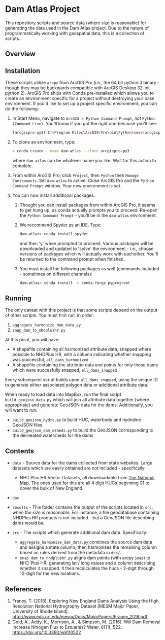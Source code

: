 # Dam Atlas Project

This repository scripts and source data (where size is reasonable) for generating the data used in the Dam Atlas project. Due to the nature of programmatically working with geospatial data, this is a collection of scripts.

## Overview

## Installation

These scripts utilize `arcpy` from ArcGIS Pro (i.e., the 64 bit python 3 binary - though they may be backwards compatible with ArcGIS Desktop 32-bit python 2). ArcGIS Pro ships with Conda pre-installed which allows you to create an environment specific for a project without destroying your base environment. If you'd like to set up a project specific environment, you can do the following:

1. In Start Menu, navigate to `ArcGIS > Python Command Prompt`, _not_ `Python (Command Line)`. You'll know if you got the right one because you'll see:

    ```bash
    (arcgispro-py3) C:\Program Files\ArcGIS\Pro\bin\Python\envs\arcgispro-py3>
    ```

2. To clone an environment, type:

    ```bash
    > conda create --name dam-atlas --clone arcgispro-py3
    ```

    where `dam-atlas` can be whatever name you like. Wait for this action to complete.

3. From within ArcGIS Pro, click `Project`, then `Python` then `Manage Enviroments`. Set `dam-atlas` to active. Close ArcGIS Pro and the `Python Command Prompt` window. Your new environment is set.

4. You can now install additional packages:
    1. Thought you can install packages from within ArcGIS Pro, it seems to get hung up, as conda actually prompts you to proceed. Re-open the `Python Command Prompt` - you'll be in the `dam-atlas` environment.

    2. We recommend Spyder as an IDE. Type:

        ```bash
        dam-atlas> conda install spyder
        ```

       and then 'y' when prompted to proceed. Various packages will be downloaded and updated to 'solve' the environment - i.e., choose versions of packages which will actually work with eachother. You'll be returned to the command prompt when finished.

    3. You must install the following packages as well (commands included - sometimes on different channels):

        ```bash
        dam-atlas> conda install -c conda-forge pyprojroot
        ```

## Running

The only caveat with this project is that some scripts depend on the output of other scripts. You must first run, in order:

1. `aggregate_harmonize_dam_data.py`
2. `snap_dam_to_nhdplushr.py`

At this point, you will have:

- A shapefile containing all harmonized attribute data, snapped where possible to NHDPlus HR, with a column indicating whether snapping was successful, `all_dams_harmonized`
- A shapefile containing the attribute data and points for only those dams which were succesfully snapped, `all_dams_snapped`

Every subsequent script builds upon `all_dams_snapped`, using the unique ID to generate either associated polygon data or additional attribute data.

When ready to load data into MapBox, run the final script `build_geojson_data.py` which will join all attribute data together (where appropriate) and generate GeoJSON data for the dams. Additionally, you will want to run:

- `build_geojson_hydro.py` to build HUC, waterbody and hydroline GeoJSON files
- `build_geojson_dam_wsheds.py` to build the GeoJSON corresponding to the delineated watersheds for the dams


## Contents

- `data` - Source data for the dams collected from state websites. Large datasets which are easily obtained are not included - specifically:
  - NHD Plus HR Vector Datasets, all downloadable from [The National Map](https://viewer.nationalmap.gov/basic/). The ones used for this are all 4 digit HUCs beginning 01 to cover the bulk of New England.

- `doc`
- `results` - This folder contains the output of the scripts located in `src`, _when the size is reasonable_. For instance, a file geodatabase containing NHDPlus HR products is not included - but a GeoJSON file describing dams would be.
- `src` - The scripts which generate additional dam data. Specifically:

    - `aggregate_harmonize_dam_data.py` combines the source dam data and assigns a state column, then harmonizes the remaining column based on rules derived from the metadata in `doc/`.
    - `snap_dam_to_nhdplushr.py` aligns dam points (with arcpy `Snap`) to NHD Plus HR, generating lat / long values and a column describing whether it snapped. it then recalculates the hucs - 2-digit through 12-digit for the new locations.

## References

1. Franey, T. (2018). Exploring New England Dams Analysis Using the High Resolution National Hydrography Dataset [MESM Major Paper, University of Rhode Island]. <http://www.edc.uri.edu/mesm/Docs/MajorPapers/Franey_2018.pdf>
2. Gold, A., Addy, K., Morrison, A., & Simpson, M. (2016). Will Dam Removal Increase Nitrogen Flux to Estuaries? Water, 8(11), 522. <https://doi.org/10.3390/w8110522>
